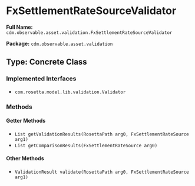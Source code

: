 # FxSettlementRateSourceValidator

**Full Name:** `cdm.observable.asset.validation.FxSettlementRateSourceValidator`

**Package:** `cdm.observable.asset.validation`

## Type: Concrete Class

### Implemented Interfaces

- `com.rosetta.model.lib.validation.Validator`

### Methods

#### Getter Methods

- `List getValidationResults(RosettaPath arg0, FxSettlementRateSource arg1)`
- `List getComparisonResults(FxSettlementRateSource arg0)`

#### Other Methods

- `ValidationResult validate(RosettaPath arg0, FxSettlementRateSource arg1)`

